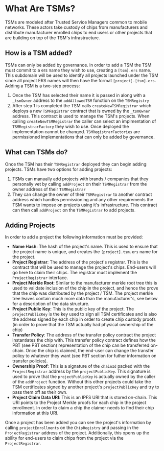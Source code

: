 # What Are TSMs?
TSMs are modeled after Trusted Service Managers common to mobile networks. These actors take custody of chips from manufacturers and distribute manufacturer enrolled chips to end users or other projects that are building on top of the TSM's infrastructure.

## How is a TSM added?
TSMs can only be added by governance. In order to add a TSM the TSM must commit to a ers name they wish to use, creating a `[tsm].ers` name. This subdomain will be used to identify all projects launched under the TSM since all project ERS names will then have the format `[project].[tsm].ers`. Adding a TSM is a two-step process:
1. Once the TSM has selected their name it is passed in along with a `_tsmOwner` address to the `addAllowedTSM` function on the `TSMRegistry`
2. After step 1 is completed the TSM calls `createNewTSMRegistrar` which deploys a new `TSMRegistrar` contract that is owned by the `_tsmOwner` address. This contract is used to manage the TSM's projects. When calling `createNewTSMRegistrar` the caller can select an implmentation of `TSMRegistrarFactory` they wish to use. Once deployed the implementation cannot be changed. `TSMRegistrarFactories` are permissioned implementations that can only be added by governance.

## What can TSMs do?
Once the TSM has their `TSMRegistrar` deployed they can begin adding projects. TSMs have two options for adding projects:
1. TSMs can manually add projects with brands / companies that they personally vet by calling `addProject` on their `TSMRegistrar` from the owner address of their `TSMRegistrar`
2. They can change the owner of their `TSMRegistrar` to another contract address which handles permissioning and any other requirements the TSM wants to impose on projects using it's infrastructure. This contract can then call `addProject` on the `TSMRegistrar` to add projects.

## Adding Projects
In order to add a project the following information must be provided:
- **Name Hash**: The hash of the project's name. This is used to ensure that the project name is unique, and creates the `[project].tsm.ers` name for the project.
- **Project Registrar**: The address of the project's registrar. This is the contract that will be used to manage the project's chips. End-users will go here to claim their chips. The registrar must implement the `ProjectRegistrar` interface.
- **Project Merkle Root**: Similar to the manufacturer merkle root tree this is used to validate inclusion of the chip in the project, and hence the prove that the chip was distributed by the project / TSM. The project merkle tree leaves contain much more data than the manufacturer's, see below for a description of the data structure.
- **Project Public Key**: This is the public key of the project. The `projectPublicKey` is the key used to sign all TSM certificates and is also the address signed by each chip in order to create chip custody proofs (in order to prove that the TSM actually had physical ownership of the chip)
- **Transfer Policy**: The address of the transfer policy contract the project instantiates the chip with. This transfer policy contract defines how the PBT (see PBT section) representation of the chip can be transferred on-chain. Once the chip is claimed, the end-user can change the transfer policy to whatever they want (see PBT section for futher information on transfer policies).
- **Ownership Proof**: This is a signature of the `chainId` packed with the `ProjectRegistrar` address by the `projectPublicKey`. This signature is used to prove that the `projectPublicKey` is actually owned by the caller of the `addProject` function. Without this other projects could take the TSM certificates signed by another project's `projectPublicKey` and try to pass them off as their own.
- **Project Claim Data URI**: This is an IPFS URI that is stored on-chain. This URI points to the Project Merkle proofs for each chip in the project enrollment. In order to claim a chip the claimer needs to find their chip information at this URI.

Once a project has been added you can see the project's information by calling `projectEnrollments` on the `ChipRegistry` and passing in the `ProjectRegistrar` address of the project. Additionally, this opens up the ability for end-users to claim chips from the project via the `ProjectRegistrar`.

